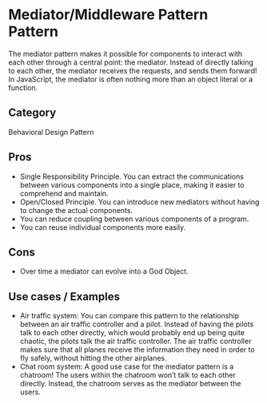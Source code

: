 # Mediator/Middleware Pattern Pattern
The mediator pattern makes it possible for components to interact with each other through a central point: the mediator. Instead of directly talking to each other, the mediator receives the requests, and sends them forward! In JavaScript, the mediator is often nothing more than an object literal or a function.

## Category
Behavioral Design Pattern

## Pros
- Single Responsibility Principle. You can extract the communications between various components into a single place, making it easier to comprehend and maintain.
- Open/Closed Principle. You can introduce new mediators without having to change the actual components.
- You can reduce coupling between various components of a program.
- You can reuse individual components more easily.

## Cons
- Over time a mediator can evolve into a God Object.

## Use cases / Examples
- Air traffic system: You can compare this pattern to the relationship between an air traffic controller and a pilot. Instead of having the pilots talk to each other directly, which would probably end up being quite chaotic, the pilots talk the air traffic controller. The air traffic controller makes sure that all planes receive the information they need in order to fly safely, without hitting the other airplanes.
- Chat room system: A good use case for the mediator pattern is a chatroom! The users within the chatroom won’t talk to each other directly. Instead, the chatroom serves as the mediator between the users.
